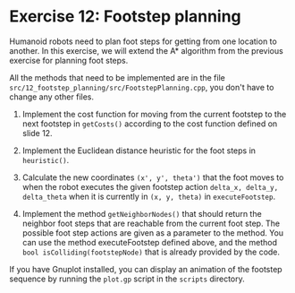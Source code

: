 # Exercise 12: Footstep planning

Humanoid robots need to plan foot steps for getting from one location to another. In this exercise,
we will extend the A* algorithm from the previous exercise for planning foot steps.

All the methods that need to be implemented are in the file 
`src/12_footstep_planning/src/FootstepPlanning.cpp`, you don't have to change any other files.

1. Implement the cost function for moving from the current footstep to the next footstep in
`getCosts()` according to the cost function defined on slide 12.

2. Implement the Euclidean distance heuristic for the foot steps in `heuristic()`.

3. Calculate the new coordinates `(x', y', theta')` that the foot moves to when the robot executes the
given footstep action `delta_x, delta_y, delta_theta` when it is currently in `(x, y, theta)` in `executeFootstep`.

4. Implement the method `getNeighborNodes()` that should return the neighbor foot steps that
are reachable from the current foot step. The possible foot step actions are given as a parameter
to the method. You can use the method executeFootstep defined above, and the method 
`bool isColliding(footstepNode)` that is already provided by the code.

If you have Gnuplot installed, you can display an animation of the footstep sequence by running
the `plot.gp` script in the `scripts` directory.


